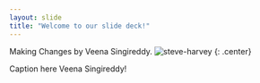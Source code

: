 ```yaml
---
layout: slide
title: "Welcome to our slide deck!"
---
```

Making Changes by Veena Singireddy.
![steve-harvey](https://cloud.githubusercontent.com/assets/16547949/25401187/0af0e288-29c3-11e7-9a88-38efd8b375cc.jpg)
{: .center}

Caption here Veena Singireddy!

